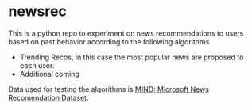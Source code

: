 # newsrec

This is a python repo to experiment on news recommendations to users based on past behavior 
according to the following algorithms

* Trending Recos, in this case the most popular news are proposed to each user.
* Additional coming

Data used for testing the algorithms is [MIND: Microsoft News Recomendation Dataset](https://www.kaggle.com/arashnic/mind-news-dataset).